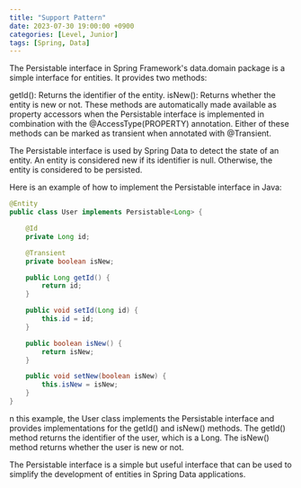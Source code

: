 ```yaml
---
title: "Support Pattern"
date: 2023-07-30 19:00:00 +0900
categories: [Level, Junior]
tags: [Spring, Data]
---
```


The Persistable interface in Spring Framework's data.domain package is a simple interface for entities. It provides two methods:

getId(): Returns the identifier of the entity.
isNew(): Returns whether the entity is new or not.
These methods are automatically made available as property accessors when the Persistable interface is implemented in combination with the @AccessType(PROPERTY) annotation. Either of these methods can be marked as transient when annotated with @Transient.

The Persistable interface is used by Spring Data to detect the state of an entity. An entity is considered new if its identifier is null. Otherwise, the entity is considered to be persisted.

Here is an example of how to implement the Persistable interface in Java:

```java
@Entity
public class User implements Persistable<Long> {

    @Id
    private Long id;

    @Transient
    private boolean isNew;

    public Long getId() {
        return id;
    }

    public void setId(Long id) {
        this.id = id;
    }

    public boolean isNew() {
        return isNew;
    }

    public void setNew(boolean isNew) {
        this.isNew = isNew;
    }
}
```

n this example, the User class implements the Persistable interface and provides implementations for the getId() and isNew() methods. The getId() method returns the identifier of the user, which is a Long. The isNew() method returns whether the user is new or not.

The Persistable interface is a simple but useful interface that can be used to simplify the development of entities in Spring Data applications.
